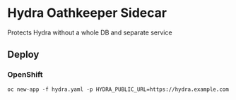 # Hydra Oathkeeper Sidecar

Protects Hydra without a whole DB and separate service

## Deploy

### OpenShift

```oc new-app -f hydra.yaml -p HYDRA_PUBLIC_URL=https://hydra.example.com```
